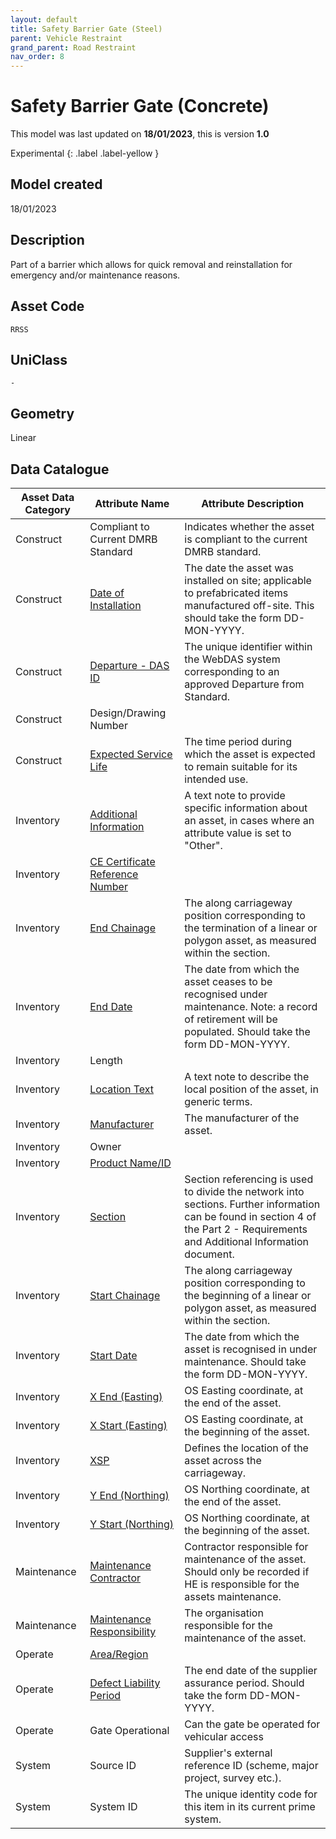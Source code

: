 ```yaml
---
layout: default
title: Safety Barrier Gate (Steel)
parent: Vehicle Restraint
grand_parent: Road Restraint
nav_order: 8
---
```


# Safety Barrier Gate (Concrete)
This model was last updated on **18/01/2023**, this is version **1.0**

Experimental
{: .label .label-yellow }

## Model created
18/01/2023

## Description
Part of a barrier which allows for quick removal and reinstallation for emergency and/or maintenance reasons.

## Asset Code
``RRSS``

## UniClass
``-``

## Geometry
Linear

## Data Catalogue

| Asset Data Category | Attribute Name                     | Attribute Description                                                                                                                                                            |
|---------------------|------------------------------------|----------------------------------------------------------------------------------------------------------------------------------------------------------------------------------|
| Construct           | Compliant to Current DMRB Standard | Indicates whether the asset is compliant to the current DMRB standard.                                                                                                           |
| Construct           | [Date of Installation](https://s-cox.github.io/ADMM_data_dictionary/docs/attribute/dateofinstallation.html)               | The date the asset was installed on site; applicable to prefabricated items manufactured off-site. This should take the form DD-MON-YYYY.                                        |
| Construct           | [Departure - DAS ID](https://s-cox.github.io/ADMM_data_dictionary/docs/attribute/departure.html)                 | The unique identifier within the WebDAS system corresponding to an approved Departure from Standard.                                                                             |
| Construct           | Design/Drawing Number              |                                                                                                                                                                                  |
| Construct           | [Expected Service Life](https://s-cox.github.io/ADMM_data_dictionary/docs/attribute/expectedservicelife.html)              | The time period during which the asset is expected to remain suitable for its intended use.                                                                                      |
| Inventory           | [Additional Information](https://s-cox.github.io/ADMM_data_dictionary/docs/attribute/additonalinformation.html)             | A text note to provide specific information about an asset, in cases where an attribute value is set to "Other".                                                                 |
| Inventory           | [CE Certificate Reference Number](https://s-cox.github.io/ADMM_data_dictionary/docs/attribute/cecertno.html)    |                                                                                                                                                                                  |
| Inventory           | [End Chainage](https://s-cox.github.io/ADMM_data_dictionary/docs/attribute/endchainage.html)                       | The along carriageway position corresponding to the termination of a linear or polygon asset, as measured within the section.                                                    |
| Inventory           | [End Date](https://s-cox.github.io/ADMM_data_dictionary/docs/attribute/enddate.html)                           | The date from which the asset ceases to be recognised under maintenance.  Note: a record of retirement will be populated. Should take the form DD-MON-YYYY.                      |
| Inventory           | Length                             |                                                                                                                                                                                  |
| Inventory           | [Location Text](https://s-cox.github.io/ADMM_data_dictionary/docs/attribute/locationtext.html)                      | A text note to describe the local position of the asset, in generic terms.                                                                                                       |
| Inventory           | [Manufacturer](https://s-cox.github.io/ADMM_data_dictionary/docs/attribute/manufacturer.html)                       | The manufacturer of the asset.                                                                                                                                                   |
| Inventory           | Owner                              |                                                                                                                                                                                  |
| Inventory           | [Product Name/ID](https://s-cox.github.io/ADMM_data_dictionary/docs/attribute/productname_id.html)                    |                                                                                                                                                                                  |
| Inventory           | [Section](https://s-cox.github.io/ADMM_data_dictionary/docs/attribute/section.html)                            | Section referencing is used to divide the network into sections. Further information can be found in section 4 of the Part 2 - Requirements and Additional Information document. |
| Inventory           | [Start Chainage](https://s-cox.github.io/ADMM_data_dictionary/docs/attribute/startchainage.html)                     | The along carriageway position corresponding to the beginning of a linear or polygon asset, as measured within the section.                                                      |
| Inventory           | [Start Date](https://s-cox.github.io/ADMM_data_dictionary/docs/attribute/startdate.html)                         | The date from which the asset is recognised in under maintenance. Should take the form DD-MON-YYYY.                                                                              |
| Inventory           | [X End (Easting)](https://s-cox.github.io/ADMM_data_dictionary/docs/attribute/xend_easting.html)                    | OS Easting coordinate, at the end of the asset.                                                                                                                                  |
| Inventory           | [X Start (Easting)](https://s-cox.github.io/ADMM_data_dictionary/docs/attribute/xstart_easting.html)                  | OS Easting coordinate, at the beginning of the asset.                                                                                                                            |
| Inventory           | [XSP](https://s-cox.github.io/ADMM_data_dictionary/docs/attribute/xsp.html)                                | Defines the location of the asset across the carriageway.                                                                                                                        |
| Inventory           | [Y End (Northing)](https://s-cox.github.io/ADMM_data_dictionary/docs/attribute/yend_northing.html)                   | OS Northing coordinate, at the end of the asset.                                                                                                                                 |
| Inventory           | [Y Start (Northing)](https://s-cox.github.io/ADMM_data_dictionary/docs/attribute/ystart_northing.html)                 | OS Northing coordinate, at the beginning of the asset.                                                                                                                           |
| Maintenance         | [Maintenance Contractor](https://s-cox.github.io/ADMM_data_dictionary/docs/attribute/maintenancecontractor.html)             | Contractor responsible for maintenance of the asset. Should only be recorded if HE is responsible for the assets maintenance.                                                    |
| Maintenance         | [Maintenance Responsibility](https://s-cox.github.io/ADMM_data_dictionary/docs/attribute/maintenanceresponsibility.html)         | The organisation responsible for the maintenance of the asset.                                                                                                                   |
| Operate             | [Area/Region](https://s-cox.github.io/ADMM_data_dictionary/docs/attribute/area_region.html)                        |                                                                                                                                                                                  |
| Operate             | [Defect Liability Period](https://s-cox.github.io/ADMM_data_dictionary/docs/attribute/defectliabilityperiod.html)            | The end date of the supplier assurance period. Should take the form DD-MON-YYYY.                                                                                                 |
| Operate             | Gate Operational                   | Can the gate be operated for vehicular access                                                                                                                                                                                 |
| System              | Source ID                          | Supplier's external reference ID (scheme, major project, survey etc.).                                                                                                           |
| System              | System ID                          | The unique identity code for this item in its current prime system.                                                                                                              |
